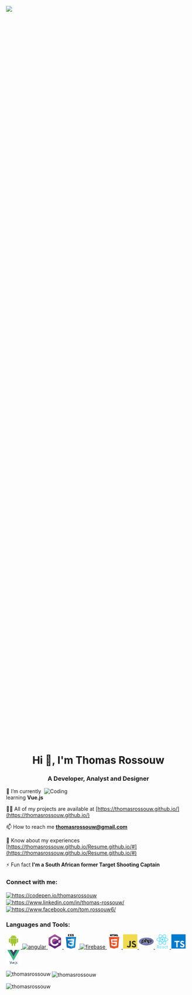<img style=" margin: 0;
      display: flex;
      justify-content: center;
      align-items: center;
     height: 50vh; " src="https://blog.stackfindover.com/wp-content/uploads/2022/01/Coding-Typing-Animation.gif">
<h1 align="center">Hi 👋, I'm Thomas Rossouw</h1>
<h3 align="center">A Developer, Analyst and Designer</h3>
<img align="right" alt="Coding" width="400" src="https://cdn.dribbble.com/users/1059583/screenshots/4171367/coding-freak.gif">


  🌱 I’m currently learning **Vue.js**

 👨‍💻 All of my projects are available at [https://thomasrossouw.github.io/](https://thomasrossouw.github.io/)

📫 How to reach me **thomasrossouw@gmail.com**

 📄 Know about my experiences [https://thomasrossouw.github.io/Resume.github.io/#](https://thomasrossouw.github.io/Resume.github.io/#)

⚡ Fun fact **I'm a South African former Target Shooting Captain**

<h3 align="left">Connect with me:</h3>
<p align="left">
<a href="https://codepen.io/https://codepen.io/thomasrossouw" target="blank"><img align="center" src="https://raw.githubusercontent.com/rahuldkjain/github-profile-readme-generator/master/src/images/icons/Social/codepen.svg" alt="https://codepen.io/thomasrossouw" height="30" width="40" /></a>
<a href="https://linkedin.com/in/https://www.linkedin.com/in/thomas-rossouw/" target="blank"><img align="center" src="https://raw.githubusercontent.com/rahuldkjain/github-profile-readme-generator/master/src/images/icons/Social/linked-in-alt.svg" alt="https://www.linkedin.com/in/thomas-rossouw/" height="30" width="40" /></a>
<a href="https://fb.com/https://www.facebook.com/tom.rossouw6/" target="blank"><img align="center" src="https://raw.githubusercontent.com/rahuldkjain/github-profile-readme-generator/master/src/images/icons/Social/facebook.svg" alt="https://www.facebook.com/tom.rossouw6/" height="30" width="40" /></a>
</p>

<h3 align="left">Languages and Tools:</h3>
<p align="left"> <a href="https://developer.android.com" target="_blank" rel="noreferrer"> <img src="https://raw.githubusercontent.com/devicons/devicon/master/icons/android/android-original-wordmark.svg" alt="android" width="40" height="40"/> </a> <a href="https://angular.io" target="_blank" rel="noreferrer"> <img src="https://angular.io/assets/images/logos/angular/angular.svg" alt="angular" width="40" height="40"/> </a> <a href="https://www.w3schools.com/cs/" target="_blank" rel="noreferrer"> <img src="https://raw.githubusercontent.com/devicons/devicon/master/icons/csharp/csharp-original.svg" alt="csharp" width="40" height="40"/> </a> <a href="https://www.w3schools.com/css/" target="_blank" rel="noreferrer"> <img src="https://raw.githubusercontent.com/devicons/devicon/master/icons/css3/css3-original-wordmark.svg" alt="css3" width="40" height="40"/> </a> <a href="https://firebase.google.com/" target="_blank" rel="noreferrer"> <img src="https://www.vectorlogo.zone/logos/firebase/firebase-icon.svg" alt="firebase" width="40" height="40"/> </a> <a href="https://www.w3.org/html/" target="_blank" rel="noreferrer"> <img src="https://raw.githubusercontent.com/devicons/devicon/master/icons/html5/html5-original-wordmark.svg" alt="html5" width="40" height="40"/> </a> <a href="https://developer.mozilla.org/en-US/docs/Web/JavaScript" target="_blank" rel="noreferrer"> <img src="https://raw.githubusercontent.com/devicons/devicon/master/icons/javascript/javascript-original.svg" alt="javascript" width="40" height="40"/> </a> <a href="https://www.php.net" target="_blank" rel="noreferrer"> <img src="https://raw.githubusercontent.com/devicons/devicon/master/icons/php/php-original.svg" alt="php" width="40" height="40"/> </a> <a href="https://reactjs.org/" target="_blank" rel="noreferrer"> <img src="https://raw.githubusercontent.com/devicons/devicon/master/icons/react/react-original-wordmark.svg" alt="react" width="40" height="40"/> </a> <a href="https://www.typescriptlang.org/" target="_blank" rel="noreferrer"> <img src="https://raw.githubusercontent.com/devicons/devicon/master/icons/typescript/typescript-original.svg" alt="typescript" width="40" height="40"/> </a> <a href="https://vuejs.org/" target="_blank" rel="noreferrer"> <img src="https://raw.githubusercontent.com/devicons/devicon/master/icons/vuejs/vuejs-original-wordmark.svg" alt="vuejs" width="40" height="40"/> </a> </p>

<p><img align="left" src="https://github-readme-stats.vercel.app/api/top-langs?username=thomasrossouw&show_icons=true&locale=en&layout=compact" alt="thomasrossouw" /></p>

<p>&nbsp;<img align="center" src="https://github-readme-stats.vercel.app/api?username=thomasrossouw&show_icons=true&locale=en" alt="thomasrossouw" /></p>

<p><img align="center" src="https://github-readme-streak-stats.herokuapp.com/?user=thomasrossouw&" alt="thomasrossouw" /></p>
